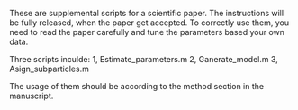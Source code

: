 These are supplemental scripts for a scientific paper. The instructions will be fully released, when the paper get accepted.
To correctly use them, you need to read the paper carefully and tune the parameters based your own data. 

Three scripts inculde:
1, Estimate_parameters.m
2, Ganerate_model.m
3, Asign_subparticles.m

The usage of them should be according to the method section in the manuscript.
